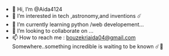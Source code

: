 - 👋 Hi, I’m @Aida4124
- 👀 I’m interested in tech ,astronomy,and inventions ☄️
- 🌱 I’m currently learning python /web developement...
- 💞️ I’m looking to collaborate on ...
- 📫 How to reach me : bouzekriaida04@gmail.com
Somewhere..something incredible is waiting
 to be known ☄️🌠

<!---
Aida4124/Aida4124 is a ✨ special ✨ repository because its `README.md` (this file) appears on your GitHub profile.
You can click the Preview link to take a look at your changes.
--->

